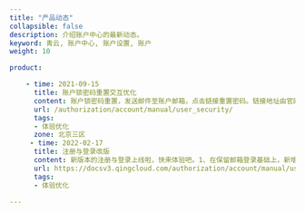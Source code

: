 ```yaml
---
title: "产品动态"
collapsible: false
description: 介绍账户中心的最新动态。
keyword: 青云, 账户中心, 账户设置, 账户
weight: 10

product:

    - time: 2021-09-15 
      title: 账户锁密码重置交互优化
      content: 账户锁密码重置，发送邮件至账户邮箱，点击链接重置密码。链接地址由官网，更改为 console。
      url: /authorization/account/manual/user_security/
      tags:
      - 体验优化
      zone: 北京三区
     - time: 2022-02-17
      title: 注册与登录改版
      content: 新版本的注册与登录上线啦，快来体验吧。1、在保留邮箱登录基础上，新增手机号码与微信扫码登录。2、只需手机号码就能注册啦，大大简化注册流程。3、配适新的账户设置，可以修改您的登录信息。
      url: https://docsv3.qingcloud.com/authorization/account/manual/user_login/
      tags:
      - 体验优化

---
```


